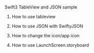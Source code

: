 Swift3 TableView and JSON sample

1. How to use tableview

2. How to use JSON with SwiftyJSON

3. How to change the icon/app icon

4. How to use LaunchScreen.storyboard
 
